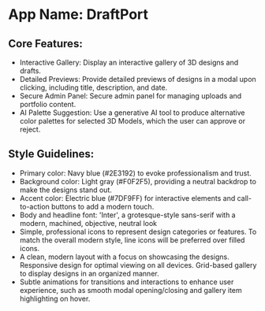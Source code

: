 # **App Name**: DraftPort

## Core Features:

- Interactive Gallery: Display an interactive gallery of 3D designs and drafts.
- Detailed Previews: Provide detailed previews of designs in a modal upon clicking, including title, description, and date.
- Secure Admin Panel: Secure admin panel for managing uploads and portfolio content.
- AI Palette Suggestion: Use a generative AI tool to produce alternative color palettes for selected 3D Models, which the user can approve or reject.

## Style Guidelines:

- Primary color: Navy blue (#2E3192) to evoke professionalism and trust.
- Background color: Light gray (#F0F2F5), providing a neutral backdrop to make the designs stand out.
- Accent color: Electric blue (#7DF9FF) for interactive elements and call-to-action buttons to add a modern touch.
- Body and headline font: 'Inter', a grotesque-style sans-serif with a modern, machined, objective, neutral look
- Simple, professional icons to represent design categories or features. To match the overall modern style, line icons will be preferred over filled icons.
- A clean, modern layout with a focus on showcasing the designs. Responsive design for optimal viewing on all devices. Grid-based gallery to display designs in an organized manner.
- Subtle animations for transitions and interactions to enhance user experience, such as smooth modal opening/closing and gallery item highlighting on hover.